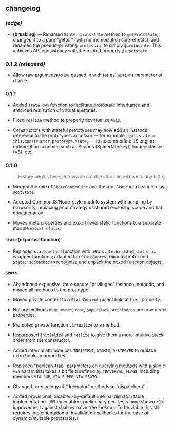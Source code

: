 ## changelog



### *(edge)*

* **(breaking)** — Renamed `State::protostate` method to `getProtostate`, changed it to a pure “getter” (with no memoization side-effects), and renamed the pseudo-private `@_protostate` to simply `@protostate`. This achieves API consistency with the related property `@superstate`.



### 0.1.2 *(released)*

* Allow raw arguments to be passed in with (or as) `options` parameter of `change`.



### 0.1.1

* Added `state.own` function to facilitate protostate inheritance and enforced realization of virtual epistates.

* Fixed `realize` method to properly devirtualize `this`.

* Constructors with stateful prototypes may now add an instance reference to the prototype’s accessor — for example, `this.state = this.constructor.prototype.state;` — to accommodate JS engine optimization schemes such as Shapes (SpiderMonkey), hidden classes (V8), etc.



### 0.1.0

> History begins here; entries are notable changes relative to any 0.0.x.

* Merged the role of `StateController` and the root `State` into a single class `RootState`.

* Adopted CommonJS/Node–style module system with bundling by browserify, replacing prior strategy of shared enclosing scope and flat concatenation.

* Moved meta properties and export-level static functions to a separate module `export-static`.


#### `state` (exported function)

* Replaced `state.method` function with new `state.bind` and `state.fix` wrapper functions; adapted the `StateExpression` interpreter and `State::addMethod` to recognize and unpack the boxed function objects.


#### `State`

* Abandoned expensive, faux-secure “privileged” instance methods, and moved all methods to the prototype.

* Moved private content to a `StateContent` object held at the `_` property.

* Nullary methods `name`, `owner`, `root`, `superstate`, `attributes` are now direct properties.

* Promoted private function `virtualize` to a method.

* Repurposed `initialize` and `realize` to give them a more intuitive stack order from the constructor.

* Added internal attribute bits `INCIPIENT`, `ATOMIC`, `DESTROYED` to replace extra boolean properties.

* Replaced “boolean-trap” parameters on querying methods with a single `via` param that takes a bit field defined by `TRAVERSAL_FLAGS`, including members `VIA_SUB`, `VIA_SUPER`, `VIA_PROTO`.

* Changed terminology of “delegator” methods to “dispatchers”.

* Added provisional, disabled-by-default internal dispatch table implementation. (When enabled, preliminary perf tests have shown ~2x improvement against shallow naïve tree lookups. To be viable this still requires implementation of invalidation callbacks for the case of dynamic/mutable protostates.)

